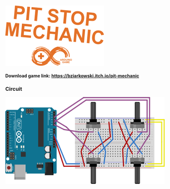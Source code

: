 ![alt text](https://raw.githubusercontent.com/bziarkowski/arduino-pit-stop-mechanic/master/Banner2.png)

#### Download game link: https://bziarkowski.itch.io/pit-mechanic

### Circuit

![alt text](https://raw.githubusercontent.com/bziarkowski/arduino-pit-stop-mechanic/master/CircuitTransparentBackground.png)
